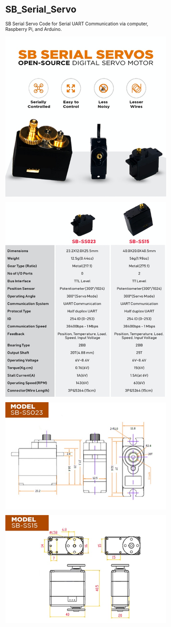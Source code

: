 # SB_Serial_Servo
SB Serial Servo Code for Serial UART Communication via computer, Raspberry Pi, and Arduino.

![LOGO](/SB_Servo_GUI_Python/Images/SB_Servo_Features.jpg)

![LOGO](/SB_Servo_GUI_Python/Images/SB_Servo_Specs.jpg)

![LOGO](/SB_Servo_GUI_Python/Images/SB_Servo_Dimensions.jpg)

![LOGO](/SB_Servo_GUI_Python/Images/SB_Servo_Dimensions_15.jpg)

